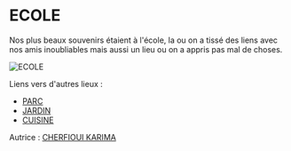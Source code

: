 # ECOLE

Nos plus beaux souvenirs étaient à l'école, la ou on a tissé des liens avec  nos amis inoubliables mais aussi un lieu ou on a appris pas mal de choses. 

![ECOLE](https://th.bing.com/th/id/R.fc0078caa84ec4198ee76a357443cdbf?rik=GoSGlODL%2bITtsA&riu=http%3a%2f%2flaforetleroi.files.wordpress.com%2f2008%2f08%2fecoles-de-boissy-le-sec-1.jpg&ehk=uHzDImI36NkrsYyJ76QAXqAqxXWH66Av5kekEqOjl7o%3d&risl=&pid=ImgRaw&r=0)

Liens vers d'autres lieux :

- [PARC ](PARC.md)
- [JARDIN](JARDIN.md)
- [CUISINE](CUISINE.md)

Autrice : [CHERFIOUI KARIMA](https://github.com/karima2699)
